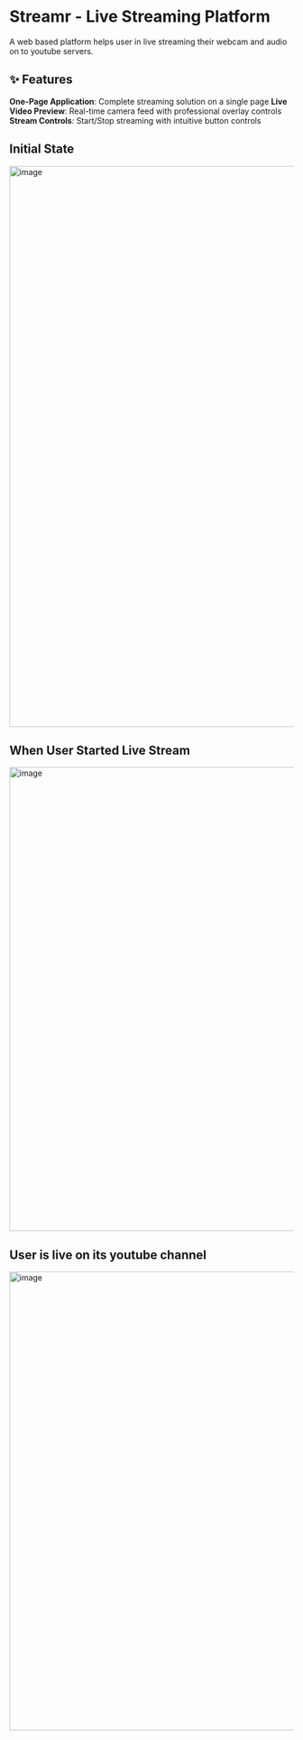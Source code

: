 # Streamr - Live Streaming Platform

A web based platform helps user in live streaming their webcam and audio on to youtube servers.

## ✨ Features

**One-Page Application**: Complete streaming solution on a single page
**Live Video Preview**: Real-time camera feed with professional overlay controls
**Stream Controls**: Start/Stop streaming with intuitive button controls

## Initial State
<img width="1914" height="994" alt="image" src="https://github.com/user-attachments/assets/25cdadee-2974-4d16-8ecb-fa6eaeba216a" />

## When User Started Live Stream
<img width="1915" height="822" alt="image" src="https://github.com/user-attachments/assets/3cf19768-b967-443b-8dec-14066ea1b29d" />

## User is live on its youtube channel
<img width="1893" height="813" alt="image" src="https://github.com/user-attachments/assets/927b528d-7636-40c7-83d0-b0a05a006b6d" />


